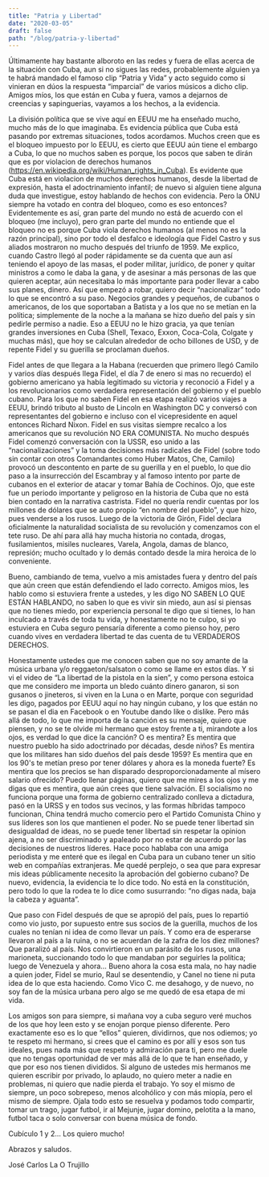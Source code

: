 ```yaml
---
title: "Patria y Libertad"
date: "2020-03-05"
draft: false
path: "/blog/patria-y-libertad"
---
```


Últimamente hay bastante alboroto en las redes y fuera de ellas acerca de la situación con Cuba, aun si no sigues las redes, probablemente alguien ya te habrá mandado el famoso clip “Patria y Vida” y acto seguido como si vinieran en dúos la respuesta “imparcial” de varios músicos a dicho clip. Amigos míos, los que están en Cuba y fuera, vamos a dejarnos de creencias y sapinguerias, vayamos a los hechos, a la evidencia. 

La división política que se vive aquí en EEUU me ha enseñado mucho, mucho más de lo que imaginaba. Es evidencia pública que Cuba está pasando por extremas situaciones, todos acordamos. Muchos creen que es el bloqueo impuesto por lo EEUU, es cierto que EEUU aún tiene el embargo a Cuba, lo que no muchos saben es porque, los pocos que saben te dirán que es por violacion de derechos humanos (https://en.wikipedia.org/wiki/Human_rights_in_Cuba). Es evidente que Cuba está en violacion de muchos derechos humanos, desde la libertad de expresión, hasta el adoctrinamiento infantil; de nuevo si alguien tiene alguna duda que investigue, estoy hablando de hechos con evidencia. Pero la ONU siempre ha votado en contra del bloqueo, como es eso entonces? Evidentemente es así, gran parte del mundo no está de acuerdo con el bloqueo (me incluyo), pero gran parte del mundo no entiende que el bloqueo no es porque Cuba viola derechos humanos (al menos no es la razón principal), sino por todo el desfalco e ideología que Fidel Castro y sus aliados mostraron no mucho después del triunfo de 1959. Me explico, cuando Castro llegó al poder rápidamente se da cuenta que aun así teniendo el apoyo de las masas, el poder militar, jurídico, de poner y quitar ministros a como le daba la gana, y de asesinar a más personas de las que quieren aceptar,  aún necesitaba lo más importante para poder llevar a cabo sus planes, dinero. Así que empezó a robar, quiero decir “nacionalizar” todo lo que se encontró a su paso. Negocios grandes y pequeños, de cubanos o americanos, de los que soportaban a Batista y a los que no se metían en la política; simplemente de la noche a la mañana se hizo dueño del país y sin pedirle permiso a nadie. Eso a EEUU no le hizo gracia, ya que tenían grandes inversiones en Cuba (Shell, Texaco, Exxon, Coca-Cola, Colgate y muchas más), que hoy se calculan alrededor de ocho billones de USD, y de repente Fidel y su guerilla se proclaman dueños. 

Fidel antes de que llegara a la Habana (recuerden que primero llegó Camilo y varios días después llega Fidel, el día 7 de enero si mas no recuerdo) el gobierno americano ya había legitimado su victoria y reconoció a Fidel y a los revolucionarios como verdadera representación del gobierno y el pueblo cubano. Para los que no saben Fidel en esa etapa realizó varios viajes a EEUU, brindó tributo al busto de Lincoln en Washington DC y conversó con representantes del gobierno e incluso con el vicepresidente en aquel entonces Richard Nixon. Fidel en sus visitas siempre recalco a los americanos que su revolución NO ERA COMUNISTA. No mucho después Fidel comenzó conversación con la USSR, eso unido a las “nacionalizaciones” y la toma decisiones más radicales de Fidel (sobre todo sin contar con otros Comandantes como Huber Matos, Che, Camilo) provocó un descontento en parte de su guerilla y en el pueblo, lo que dio paso a la insurrección del Escambray y al famoso intento por parte de cubanos en el exterior de atacar y tomar Bahía de Cochinos. Ojo, que este fue un periodo importante y peligroso en la historia de Cuba que no está bien contado en la narrativa castrista. Fidel no quería rendir cuentas por los millones de dólares que se auto propio “en nombre del pueblo”, y que hizo, pues venderse a los rusos. Luego de la victoria de Girón, Fidel declara oficialmente la naturalidad socialista de su revolución y comenzamos con el tete ruso. De ahí para allá hay mucha historia no contada, drogas, fusilamientos, misiles nucleares, Varela, Angola, damas de blanco, represión; mucho ocultado y lo demás contado desde la mira heroica de lo conveniente. 

Bueno, cambiando de tema, vuelvo a mis amistades fuera y dentro del país que aún creen que están defendiendo el lado correcto. Amigos mios, les hablo como si estuviera frente a ustedes, y les digo NO SABEN LO QUE ESTÁN HABLANDO, no saben lo que es vivir sin miedo, aun así si piensas que no tienes miedo, por experiencia personal te digo que si tienes, lo han inculcado a través de toda tu vida, y honestamente no te culpo, si yo estuviera en Cuba seguro pensaría diferente a como pienso hoy, pero cuando vives en verdadera libertad te das cuenta de tu VERDADEROS DERECHOS.

Honestamente ustedes que me conocen saben que no soy amante de la música urbana y/o reggaeton/salsaton o como se llame en estos días. Y si vi el video de “La libertad de la pistola en la sien”, y como persona estoica que me considero me importa un bledo cuánto dinero ganaron, si son gusanos o jineteros, si viven en la Luna o en Marte, porque con seguridad les digo, pagados por EEUU aquí no hay ningún cubano, y los que están no se pasan el dia en Facebook o en Youtube dando like o dislike. Pero más allá de todo, lo que me importa de la canción es su mensaje, quiero que piensen, y no se te olvide mi hermano que estoy frente a ti, mirandote a los ojos, es verdad lo que dice la canción? O es mentira? Es mentira que nuestro pueblo ha sido adoctrinado por décadas, desde niños? Es mentira que los militares han sido dueños del país desde 1959? Es mentira que en los 90's te metían preso por tener dólares y ahora es la moneda fuerte? Es mentira que los precios se han disparado desproporcionadamente al mísero salario ofrecido? Puedo llenar páginas, quiero que me mires a los ojos y me digas que es mentira, que aún crees que tiene salvación. 
El socialismo no funciona porque una forma de gobierno centralizado conlleva a dictadura, pasó en la URSS y en todos sus vecinos, y las formas híbridas tampoco funcionan, China tendrá mucho comercio pero el Partido Comunista Chino y sus líderes son los que mantienen el poder. No se puede tener libertad sin desigualdad de ideas, no se puede tener libertad sin respetar la opinion ajena, a no ser discriminado y apaleado por no estar de acuerdo por las decisiones de nuestros líderes. Hace poco hablaba con una amiga periodista y me enteré que es ilegal en Cuba para un cubano tener un sitio web en compañías extranjeras. Me quedé perplejo, o sea que para expresar mis ideas públicamente necesito la aprobación del gobierno cubano? De nuevo, evidencia, la evidencia te lo dice todo. No está en la constitución, pero todo lo que la rodea te lo dice como susurrando: “no digas nada, baja la cabeza y aguanta”.
 
Que paso con Fidel después de que se apropió del país, pues lo repartió como vio justo, por supuesto entre sus socios de la guerilla, muchos de los cuales no tenían ni idea de como llevar un país. Y como era de esperarse llevaron al país a la ruina, o no se acuerdan de la zafra de los diez millones? Que paralizó al país. Nos convirtieron en un parásito de los rusos, una marioneta, succionando todo lo que mandaban por seguirles la política; luego de Venezuela y ahora… Bueno ahora la cosa esta mala, no hay nadie a quien joder, Fidel se murio, Raul se desentendio, y Canel no tiene ni puta idea de lo que esta haciendo. Como Vico C. me desahogo, y de nuevo, no soy fan de la música urbana pero algo se me quedó de esa etapa de mi vida.

Los amigos son para siempre, si mañana voy a cuba seguro veré muchos de los que hoy leen esto y se enojan porque pienso diferente. Pero exactamente eso es lo que “ellos” quieren, dividirnos, que nos odiemos; yo te respeto mi hermano, si crees que el camino es por allí y esos son tus ideales, pues nada más que respeto y admiración para ti, pero me duele que no tengas oportunidad de ver más allá de lo que te han enseñado, y que por eso nos tienen divididos. Si alguno de ustedes mis hermanos me quieren escribir por privado, lo aplaudo, no quiero meter a nadie en problemas, ni quiero que nadie pierda el trabajo. Yo soy el mismo de siempre, un poco sobrepeso, menos alcohólico y con más miopía, pero el mismo de siempre. Ojala todo esto se resuelva y podamos todo compartir, tomar un trago, jugar futbol, ir al Mejunje, jugar domino, pelotita a la mano, futbol taca o solo conversar con buena música de fondo. 

Cubículo 1 y 2... Los quiero mucho!

Abrazos y saludos. 

José Carlos La O Trujillo
